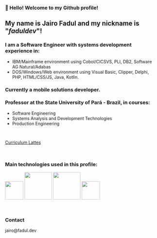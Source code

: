 ### 👋  Hello!  Welcome  to  my  Github  profile!
## My  name  is  Jairo Fadul  and  my  nickname  is  "*faduldev*"!

### I am a Software Engineer with systems development experience in:
* IBM/Mainframe environment using Cobol/CICSVS, PLI, DB2, Software AG Natural/Adabas
* DOS/Windows/Web environment using Visual Basic, Clipper, Delphi, PHP, HTML/CSS/JS, Java, Kotlin.
### Currently a mobile solutions developer. 
### Professor at the State University of Pará - Brazil, in courses:
* Software Engineering
* Systems Analysis and Development Technologies
* Production Engineering

&nbsp;

[Curriculum Lattes](http://lattes.cnpq.br/5482391365956398)


&nbsp;
  
### Main technologies used in this profile:
  <div>
      <img loading="lazy" src="https://cdn.jsdelivr.net/gh/devicons/devicon/icons/android/android-plain-wordmark.svg" width="60" height="60" /> 
      <img loading="lazy" src="https://cdn.jsdelivr.net/gh/devicons/devicon@latest/icons/java/java-original-wordmark.svg" width="90" height="90" />
      <img loading="lazy" src="https://cdn.jsdelivr.net/gh/devicons/devicon/icons/kotlin/kotlin-plain-wordmark.svg" width="90" height="90" />
      <img loading="lazy" src="https://cdn.jsdelivr.net/gh/devicons/devicon/icons/docker/docker-plain-wordmark.svg" width="60" height="60" />
  </div>        

&nbsp;
  
### Contact
 <p>jairo@fadul.dev</p>
 
<!--
<div align="center">
  <a href="https://github.com/faduldev">
  <img height="200em" src="https://github-readme-stats.vercel.app/api/top-langs/?username=faduldev&layout=compact&langs_count=7&theme=dark"/>  
</div>

### Looking for opportunities of collabaration in projects related to backend and mobile using Kotlin. 
-->
